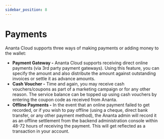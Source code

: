 ```yaml
---
sidebar_position: 8
---
```

# Payments
Ananta Cloud supports three ways of making payments or adding money to the wallet:

- **Payment Gateway -** Ananta Cloud supports receiving direct online payments (via 3rd party payment gateways). Using this feature, you can specify the amount and also distribute the amount against outstanding invoices or settle it as advance amounts.
- **Cash Voucher -** Time and again, you may receive cash vouchers/coupons as part of a marketing campaign or for any other reason. The service balance can be topped up using cash vouchers by entering the coupon code as received from Ananta.
- **Offline Payments -** In the event that an online payment failed to get recorded, or if you wish to pay offline (using a cheque, direct bank transfer, or any other payment method), the Ananta admin will record it as an offline settlement from the backend administration console within 48-72 hours of receiving the payment. This will get reflected as a transaction in your account.

